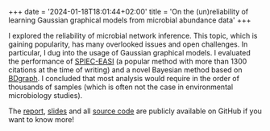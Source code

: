 +++
date = '2024-01-18T18:01:44+02:00'
title = 'On the (un)reliability of learning Gaussian graphical models from microbial abundance data'
+++

I explored the reliability of microbial network inference. This topic, which is gaining popularity, has many overlooked issues and open challenges. In particular, I dug into the usage of Gaussian graphical models. I evaluated the performance of [SPIEC-EASI](https://journals.plos.org/ploscompbiol/article?id=10.1371/journal.pcbi.1004226) (a popular method with more than 1300 citations at the time of writing) and a novel Bayesian method based on [BDgraph](https://www.jstatsoft.org/article/view/v089i03). I concluded that most analysis would require in the order of thousands of samples (which is often not the case in environmental microbiology studies).

The [report](https://github.com/currocam/microbial-network-inference/blob/main/report/report.pdf), [slides](https://currocam.github.io/microbial-network-inference/#/title-slide) and all [source code](https://github.com/currocam/microbial-network-inference/) are publicly available on GitHub if you want to know more!
